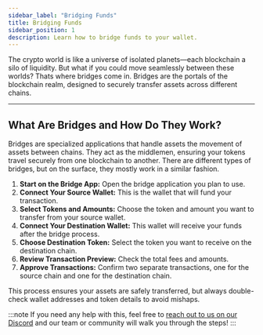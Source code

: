 ```yaml
---
sidebar_label: "Bridging Funds"
title: Bridging Funds
sidebar_position: 1
description: Learn how to bridge funds to your wallet.
---
```


<head>
    <title>Bridging Funds</title>
    <meta name="twitter:card" content="summary" />
</head>

The crypto world is like a universe of isolated planets—each blockchain a silo of liquidity. But what if you could move seamlessly between these worlds? Thats where bridges come in. Bridges are the portals of the blockchain realm, designed to securely transfer assets across different chains.

---

## What Are Bridges and How Do They Work?

Bridges are specialized applications that handle assets the movement of assets between chains. They act as the middlemen, ensuring your tokens travel securely from one blockchain to another. There are different types of bridges, but on the surface, they mostly work in a similar fashion.

1. **Start on the Bridge App:** Open the bridge application you plan to use.
2. **Connect Your Source Wallet:** This is the wallet that will fund your transaction.
3. **Select Tokens and Amounts:** Choose the token and amount you want to transfer from your source wallet.
4. **Connect Your Destination Wallet:** This wallet will receive your funds after the bridge process.
5. **Choose Destination Token:** Select the token you want to receive on the destination chain.
6. **Review Transaction Preview:** Check the total fees and amounts.
7. **Approve Transactions:** Confirm two separate transactions, one for the source chain and one for the destination chain.

This process ensures your assets are safely transferred, but always double-check wallet addresses and token details to avoid mishaps.

:::note
If you need any help with this, feel free to [reach out to us on our Discord](https://discord.gg/jup) and our team or community will walk you through the steps!
:::